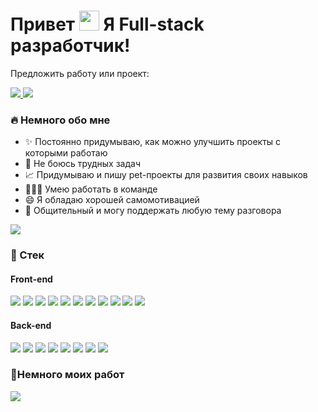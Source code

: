 <h1>
  Привет
  <img src="https://github.com/blackcater/blackcater/raw/main/images/Hi.gif" height="32"/>
  Я Full-stack разработчик!
</h1>
<p>
  Предложить работу или проект:
</p>
<div>
  <a href="https://wa.me/79006446876">
    <img src="https://img.shields.io/badge/WhatsApp-25D366?style=for-the-badge&logo=whatsapp&logoColor=white" />
  </a>
  <a href="https://t.me/developmentwithlove">
    <img src="https://img.shields.io/badge/Telegram-2CA5E0?style=for-the-badge&logo=telegram&logoColor=white" />
  </a>
</div>

<h3>
  🔥 Немного обо мне
</h3>
<ul>
  <li>✨ Постоянно придумываю, как можно улучшить проекты с которыми работаю</li>
  <li>🚨 Не боюсь трудных задач</li>
  <li>📈 Придумываю и пишу pet-проекты для развития своих навыков</li>
  <li>🧑‍🤝‍🧑 Умею работать в команде</li>
  <li>😄 Я обладаю хорошей самомотивацией</li>
  <li>💬 Общительный и могу поддержать любую тему разговора</li>
</ul>

<a href="https://www.codewars.com/users/HomeHack">
  <img src="https://www.codewars.com/users/HomeHack/badges/small" />
</a>

<h3>
  🚀 Стек
</h3>
<h4>Front-end</h4>
<p>
  <img src="https://img.shields.io/badge/html5-%23E34F26.svg?style=for-the-badge&logo=html5&logoColor=white" />
  <img src="https://img.shields.io/badge/css3-%231572B6.svg?style=for-the-badge&logo=css3&logoColor=white" />
  <img src="https://img.shields.io/badge/SASS-hotpink.svg?style=for-the-badge&logo=SASS&logoColor=white" />
  <img src="https://img.shields.io/badge/javascript-%23323330.svg?style=for-the-badge&logo=javascript&logoColor=%23F7DF1E" />
  <img src="https://img.shields.io/badge/jquery-%230769AD.svg?style=for-the-badge&logo=jquery&logoColor=white" />
  <img src="https://img.shields.io/badge/typescript-%23007ACC.svg?style=for-the-badge&logo=typescript&logoColor=white" />
  <img src="https://img.shields.io/badge/GULP-%23CF4647.svg?style=for-the-badge&logo=gulp&logoColor=white" />
  <img src="https://img.shields.io/badge/react-%2320232a.svg?style=for-the-badge&logo=react&logoColor=%2361DAFB" />
  <img src="https://img.shields.io/badge/Gatsby-%23663399.svg?style=for-the-badge&logo=gatsby&logoColor=white" />
  <img src="https://img.shields.io/badge/adobe%20photoshop-%2331A8FF.svg?style=for-the-badge&logo=adobe%20photoshop&logoColor=white" />
  <img src="https://img.shields.io/badge/figma-%23F24E1E.svg?style=for-the-badge&logo=figma&logoColor=white" />
</p>
<h4>Back-end</h4>
<p>
  <img src="https://img.shields.io/badge/php-%23777BB4.svg?style=for-the-badge&logo=php&logoColor=white" />
  <img src="https://img.shields.io/badge/python-3670A0?style=for-the-badge&logo=python&logoColor=ffdd54" />
  <img src="https://img.shields.io/badge/flask-%23000.svg?style=for-the-badge&logo=flask&logoColor=white" />
  <img src="https://img.shields.io/badge/NPM-%23CB3837.svg?style=for-the-badge&logo=npm&logoColor=white" />
  <img src="https://img.shields.io/badge/mysql-%2300f.svg?style=for-the-badge&logo=mysql&logoColor=white" />
  <img src="https://img.shields.io/badge/Kali-268BEE?style=for-the-badge&logo=kalilinux&logoColor=white" />
  <img src="https://img.shields.io/badge/shell_script-%23121011.svg?style=for-the-badge&logo=gnu-bash&logoColor=white" />
  <img src="https://img.shields.io/badge/git-%23F05033.svg?style=for-the-badge&logo=git&logoColor=white" />
</p>

<h3>
  🌟Немного моих работ
</h3>
<a href="https://github.com/nethackcom/gulp-website-pioner">
  <img src="https://github-readme-stats.vercel.app/api/pin/?username=nethackcom&repo=gulp-website-pioner" align=center />
</a>
